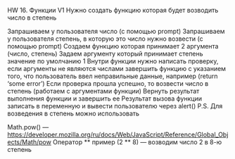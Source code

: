 HW 16. Функции V1
Нужно создать функцию которая будет возводить число в степень

Запрашиваем у пользователя число (с помощью prompt)
Запрашиваем у пользователя степень, в которую это число нужно возвести (с помощью prompt)
Создаем функцию которая принимает 2 аргумента (число, степень)
Задаем аргументу который принимает степень значение по умолчанию 1
Внутри функции нужно написать проверку, если аргументы не являются числами завершить функцию 
с указанием того, что пользователь ввел неправильные данные, например (return ‘some error’)
Если проверка прошла успешно, то возвести число в степень (работаем с аргументами функции)
Вернуть результат выполнения функции и завершить ее
Результат вызова функции записать в переменную и вывести пользователю через alert()
P.S. Для возведения в степень можно использовать

Math.pow() — https://developer.mozilla.org/ru/docs/Web/JavaScript/Reference/Global_Objects/Math/pow
Оператор ** пример (2 ** 8) — возводим число 2 в 8-ю степень
